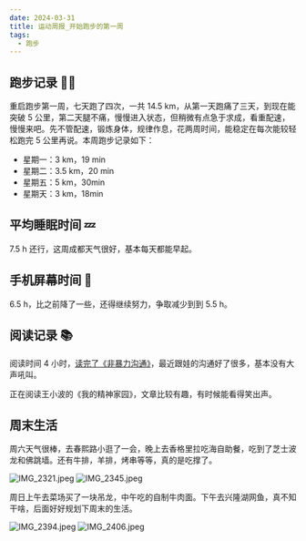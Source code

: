 ```yaml
---
date: 2024-03-31
title: 运动周报_开始跑步的第一周
tags:
  - 跑步
---
```


## 跑步记录 🏃‍♂️

重启跑步第一周，七天跑了四次，一共 14.5 km，从第一天跑痛了三天，到现在能突破 5 公里，第二天腿不痛，慢慢进入状态，但稍微有点急于求成，看重配速，慢慢来吧。先不管配速，锻炼身体，规律作息，花两周时间，能稳定在每次能较轻松跑完 5 公里再说。本周跑步记录如下：

- 星期一：3 km，19 min
- 星期二：3.5 km，20 min
- 星期五：5 km，30min
- 星期天：3 km，18min

## 平均睡眠时间 💤

7.5 h 还行，这周成都天气很好，基本每天都能早起。

## 手机屏幕时间 📱

6.5 h，比之前降了一些，还得继续努力，争取减少到到 5.5 h。

## 阅读记录 📚

阅读时间 4 小时，[读完了《非暴力沟通》](https://yaofun.top/posts/2024/03/%E8%AF%BB%E9%9D%9E%E6%9A%B4%E5%8A%9B%E6%B2%9F%E9%80%9A/)，最近跟娃的沟通好了很多，基本没有大声吼叫。

正在阅读王小波的《我的精神家园》，文章比较有趣，有时候能看得笑出声。

## 周末生活

周六天气很棒，去春熙路小逛了一会，晚上去香格里拉吃海自助餐，吃到了芝士波龙和佛跳墙。还有牛排，羊排，烤串等等，真的是吃撑了。

![IMG_2321.jpeg](https://cdn.jsdelivr.net/gh/goby-ao/picgo@main/img/IMG_2321.jpeg)
![IMG_2345.jpeg](https://cdn.jsdelivr.net/gh/goby-ao/picgo@main/img/IMG_2345.jpeg)

周日上午去菜场买了一块吊龙，中午吃的自制牛肉面。下午去兴隆湖网鱼，真不知干啥，后面好好规划下周末的生活。

![IMG_2394.jpeg](https://cdn.jsdelivr.net/gh/goby-ao/picgo@main/img/IMG_2394.jpeg)
![IMG_2406.jpeg](https://cdn.jsdelivr.net/gh/goby-ao/picgo@main/img/IMG_2406.jpeg)
